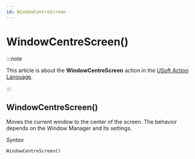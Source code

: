 ```yaml
---
id: WindowCentreScreen
---
```


# WindowCentreScreen()




:::note

This article is about the **WindowCentreScreen** action in the [USoft Action Language](/Task_flow/Action_Language_reference/USoft_Action_Language.md).

:::

## **WindowCentreScreen()**

Moves the current window to the center of the screen. The behavior depends on the Window Manager and its settings.

*Syntax*

```
WindowCentreScreen()
```

 